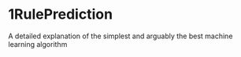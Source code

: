 # 1RulePrediction
A detailed explanation of the simplest and arguably the best machine learning algorithm
